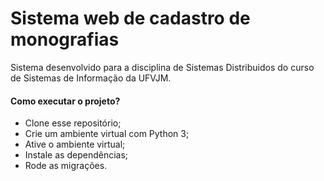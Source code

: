 # Sistema web de cadastro de monografias
Sistema desenvolvido para a disciplina de Sistemas Distribuidos do curso de Sistemas de Informação da UFVJM.

#### Como executar o projeto?

* Clone esse repositório;
* Crie um ambiente virtual com Python 3;
* Ative o ambiente virtual;
* Instale as dependências;
* Rode as migrações.